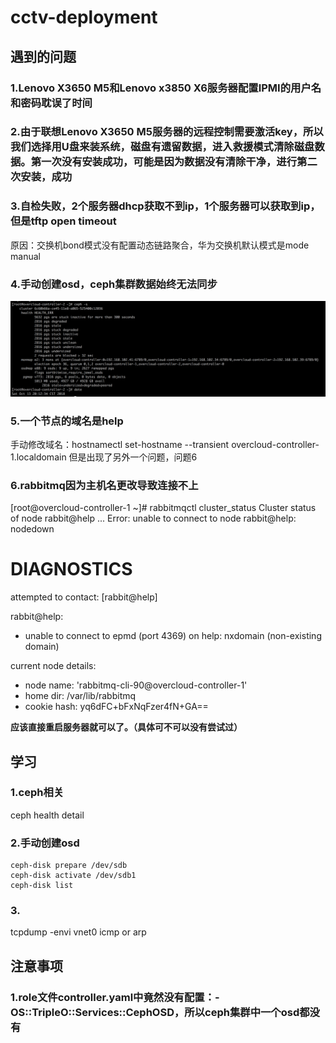 # cctv-deployment

## 遇到的问题

### 1.Lenovo X3650 M5和Lenovo x3850 X6服务器配置IPMI的用户名和密码耽误了时间

### 2.由于联想Lenovo X3650 M5服务器的远程控制需要激活key，所以我们选择用U盘来装系统，磁盘有遗留数据，进入救援模式清除磁盘数据。第一次没有安装成功，可能是因为数据没有清除干净，进行第二次安装，成功

### 3.自检失败，2个服务器dhcp获取不到ip，1个服务器可以获取到ip，但是tftp open timeout

原因：交换机bond模式没有配置动态链路聚合，华为交换机默认模式是mode manual

### 4.手动创建osd，ceph集群数据始终无法同步
![](/assets/ceph-s.png)


### 5.一个节点的域名是help
手动修改域名：hostnamectl set-hostname --transient overcloud-controller-1.localdomain
但是出现了另外一个问题，问题6

### 6.rabbitmq因为主机名更改导致连接不上
[root@overcloud-controller-1 ~]# rabbitmqctl cluster_status
Cluster status of node rabbit@help ...
Error: unable to connect to node rabbit@help: nodedown

DIAGNOSTICS
===========

attempted to contact: [rabbit@help]

rabbit@help:
  * unable to connect to epmd (port 4369) on help: nxdomain (non-existing domain)


current node details:
- node name: 'rabbitmq-cli-90@overcloud-controller-1'
- home dir: /var/lib/rabbitmq
- cookie hash: yq6dFC+bFxNqFzer4fN+GA==

**应该直接重启服务器就可以了。（具体可不可以没有尝试过）**

## 学习

### 1.ceph相关

ceph health detail

### 2.手动创建osd

```
ceph-disk prepare /dev/sdb
ceph-disk activate /dev/sdb1
ceph-disk list
```

### 3.
tcpdump -envi vnet0 icmp or arp

## 注意事项

### 1.role文件controller.yaml中竟然没有配置：- OS::TripleO::Services::CephOSD，所以ceph集群中一个osd都没有



